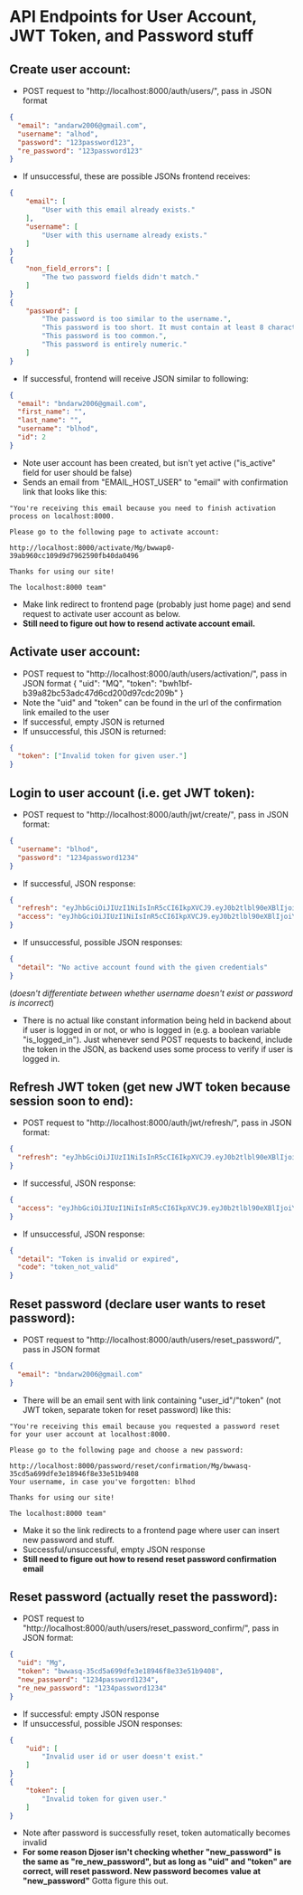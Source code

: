 # API Endpoints for User Account, JWT Token, and Password stuff

## Create user account:

- POST request to "http://localhost:8000/auth/users/", pass in JSON format

```json
{
  "email": "andarw2006@gmail.com",
  "username": "alhod",
  "password": "123password123",
  "re_password": "123password123"
}
```

- If unsuccessful, these are possible JSONs frontend receives:

```json
{
    "email": [
        "User with this email already exists."
    ],
    "username": [
        "User with this username already exists."
    ]
}
{
    "non_field_errors": [
        "The two password fields didn't match."
    ]
}
{
    "password": [
        "The password is too similar to the username.",
        "This password is too short. It must contain at least 8 characters.",
        "This password is too common.",
        "This password is entirely numeric."
    ]
}
```

- If successful, frontend will receive JSON similar to following:

```json
{
  "email": "bndarw2006@gmail.com",
  "first_name": "",
  "last_name": "",
  "username": "blhod",
  "id": 2
}
```

- Note user account has been created, but isn't yet active ("is_active" field for user should be false)
- Sends an email from "EMAIL_HOST_USER" to "email" with confirmation link that looks like this:

```
"You're receiving this email because you need to finish activation process on localhost:8000.

Please go to the following page to activate account:

http://localhost:8000/activate/Mg/bwwap0-39ab960cc109d9d7962590fb40da0496

Thanks for using our site!

The localhost:8000 team"

```

- Make link redirect to frontend page (probably just home page) and send request to activate user account as below.
- **Still need to figure out how to resend activate account email.**

## Activate user account:

- POST request to "http://localhost:8000/auth/users/activation/", pass in JSON format
  {
  "uid": "MQ",
  "token": "bwh1bf-b39a82bc53adc47d6cd200d97cdc209b"
  }
- Note the "uid" and "token" can be found in the url of the confirmation link emailed to the user
- If successful, empty JSON is returned
- If unsuccessful, this JSON is returned:

```json
{
  "token": ["Invalid token for given user."]
}
```

## Login to user account (i.e. get JWT token):

- POST request to "http://localhost:8000/auth/jwt/create/", pass in JSON format:

```json
{
  "username": "blhod",
  "password": "1234password1234"
}
```

- If successful, JSON response:

```json
{
  "refresh": "eyJhbGciOiJIUzI1NiIsInR5cCI6IkpXVCJ9.eyJ0b2tlbl90eXBlIjoicmVmcmVzaCIsImV4cCI6MTY5ODExMTI3OCwiaWF0IjoxNjk4MDI0ODc4LCJqdGkiOiI4OTVkZDE3NjJjNDc0MzNlOWM1ZDg5NWIzZDM0NjlkMCIsInVzZXJfaWQiOjJ9.WIDxI88H8Tq5_eXtjISrQ6xWD-1qlDyqEmBvR4l9LKQ",
  "access": "eyJhbGciOiJIUzI1NiIsInR5cCI6IkpXVCJ9.eyJ0b2tlbl90eXBlIjoiYWNjZXNzIiwiZXhwIjoxNjk4MDI1MTc4LCJpYXQiOjE2OTgwMjQ4NzgsImp0aSI6IjQ4M2I3ODgzYzY3ZDQ2NWE5NDM1N2Q1M2E3N2QwMTczIiwidXNlcl9pZCI6Mn0.bD3OJcGxAyvjoZWE-xSvbdpgeL4jlG2A6D7u2qchRqc"
}
```

- If unsuccessful, possible JSON responses:

```json
{
  "detail": "No active account found with the given credentials"
}
```

(_doesn't differentiate between whether username doesn't exist or password is incorrect_)

- There is no actual like constant information being held in backend about if user is logged in or not, or who is logged in (e.g. a boolean variable "is_logged_in"). Just whenever send POST requests to backend, include the token in the JSON, as backend uses some process to verify if user is logged in.

## Refresh JWT token (get new JWT token because session soon to end):

- POST request to "http://localhost:8000/auth/jwt/refresh/", pass in JSON format:

```json
{
  "refresh": "eyJhbGciOiJIUzI1NiIsInR5cCI6IkpXVCJ9.eyJ0b2tlbl90eXBlIjoicmVmcmVzaCIsImV4cCI6MTY5ODc5MDU5MiwiaWF0IjoxNjk4NzA0MTkyLCJqdGkiOiIxNDE0ZjUwN2MyYWU0NGVhYTdkZTZkNWY4NDAzYmM0YyIsInVzZXJfaWQiOjJ9.aZrlWaW34prPDBrjlGSWs58ywLl5stkdWMjJ-WdmkQQ"
}
```

- If successful, JSON response:

```json
{
  "access": "eyJhbGciOiJIUzI1NiIsInR5cCI6IkpXVCJ9.eyJ0b2tlbl90eXBlIjoiYWNjZXNzIiwiZXhwIjoxNjk4NzA0NTIwLCJpYXQiOjE2OTg3MDQxOTIsImp0aSI6IjI5MTkzYTAzODhjMDRlY2FhMzE1MTJjOTYxMTYyYzNiIiwidXNlcl9pZCI6Mn0.fb3YcF3hV5rgTQhRKsh0KCefdNibPClO7XuBb7WpmCA"
}
```

- If unsuccessful, JSON response:

```json
{
  "detail": "Token is invalid or expired",
  "code": "token_not_valid"
}
```

## Reset password (declare user wants to reset password):

- POST request to "http://localhost:8000/auth/users/reset_password/", pass in JSON format

```json
{
  "email": "bndarw2006@gmail.com"
}
```

- There will be an email sent with link containing "user_id"/"token" (not JWT token, separate token for reset password) like this:

```
"You're receiving this email because you requested a password reset for your user account at localhost:8000.

Please go to the following page and choose a new password:

http://localhost:8000/password/reset/confirmation/Mg/bwwasq-35cd5a699dfe3e18946f8e33e51b9408
Your username, in case you've forgotten: blhod

Thanks for using our site!

The localhost:8000 team"
```

- Make it so the link redirects to a frontend page where user can insert new password and stuff.
- Successful/unsuccessful, empty JSON response
- **Still need to figure out how to resend reset password confirmation email**

## Reset password (actually reset the password):

- POST request to "http://localhost:8000/auth/users/reset_password_confirm/", pass in JSON format:

```json
{
  "uid": "Mg",
  "token": "bwwasq-35cd5a699dfe3e18946f8e33e51b9408",
  "new_password": "1234password1234",
  "re_new_password": "1234password1234"
}
```

- If successful: empty JSON response
- If unsuccessful, possible JSON responses:

```json
{
    "uid": [
        "Invalid user id or user doesn't exist."
    ]
}
{
    "token": [
        "Invalid token for given user."
    ]
}

```

- Note after password is successfully reset, token automatically becomes invalid
- **For some reason Djoser isn't checking whether "new_password" is the same as "re_new_password", but as long as "uid" and "token" are correct, will reset password. New password becomes value at "new_password"** Gotta figure this out.
